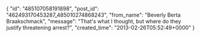  {
   "id": "485107058191898",
   "post_id": "462493170453287_485010274868243",
   "from_name": "Beverly Berta Braakschmack",
   "message": "That's what I thought, but where do they justify threatening arrest?",
   "created_time": "2013-02-26T05:52:49+0000"
 }
